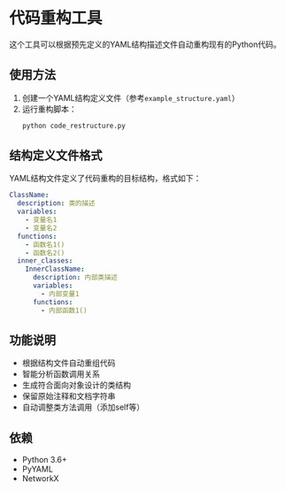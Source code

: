 # 代码重构工具

这个工具可以根据预先定义的YAML结构描述文件自动重构现有的Python代码。

## 使用方法

1. 创建一个YAML结构定义文件（参考`example_structure.yaml`）
2. 运行重构脚本：
   ```python
   python code_restructure.py
   ```

## 结构定义文件格式

YAML结构文件定义了代码重构的目标结构，格式如下：

```yaml
ClassName:
  description: 类的描述
  variables:
    - 变量名1
    - 变量名2
  functions:
    - 函数名1()
    - 函数名2()
  inner_classes:
    InnerClassName:
      description: 内部类描述
      variables:
        - 内部变量1
      functions:
        - 内部函数1()
```

## 功能说明

- 根据结构文件自动重组代码
- 智能分析函数调用关系
- 生成符合面向对象设计的类结构
- 保留原始注释和文档字符串
- 自动调整类方法调用（添加self等）

## 依赖

- Python 3.6+
- PyYAML
- NetworkX
